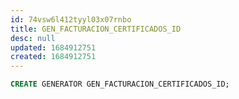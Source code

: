 ```yaml
---
id: 74vsw6l412tyyl03x07rnbo
title: GEN_FACTURACION_CERTIFICADOS_ID
desc: null
updated: 1684912751
created: 1684912751
---
```



```sql
CREATE GENERATOR GEN_FACTURACION_CERTIFICADOS_ID;
```
